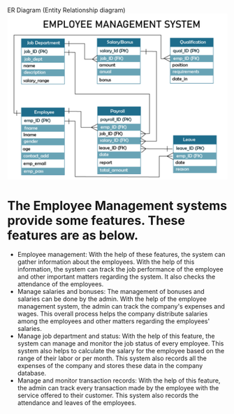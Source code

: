ER Diagram (Entity Relationship diagram)
![Alt text](image.png)

# The Employee Management systems provide some features. These features are as below.

- Employee management: With the help of these features, the system can gather information about the employees. With the help of this information, the system can track the job performance of the employee and other important matters regarding the system. It also checks the attendance of the employees.
- Manage salaries and bonuses: The management of bonuses and salaries can be done by the admin. With the help of the employee management system, the admin can track the company's expenses and wages. This overall process helps the company distribute salaries among the employees and other matters regarding the employees' salaries.
- Manage job department and status: With the help of this feature, the system can manage and monitor the job status of every employee. This system also helps to calculate the salary for the employee based on the range of their labor or per month. This system also records all the expenses of the company and stores these data in the company database.
- Manage and monitor transaction records: With the help of this feature, the admin can track every transaction made by the employee with the service offered to their customer. This system also records the attendance and leaves of the employees.